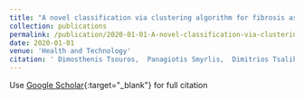 ```yaml
---
title: "A novel classification via clustering algorithm for fibrosis assessment in liver biopsies"
collection: publications
permalink: /publication/2020-01-01-A-novel-classification-via-clustering-algorithm-for-fibrosis-assessment-in-liver-biopsies
date: 2020-01-01
venue: 'Health and Technology'
citation: ' Dimosthenis Tsouros,  Panagiotis Smyrlis,  Dimitrios Tsalikakis,  Nikolaos Giannakeas,  Alexandros Tzallas,  Pinelopi Manousou,  Markos Tsipouras, &quot;A novel classification via clustering algorithm for fibrosis assessment in liver biopsies.&quot; Health and Technology, 2020.'
---
```

Use [Google Scholar](https://scholar.google.com/scholar?q=A+novel+classification+via+clustering+algorithm+for+fibrosis+assessment+in+liver+biopsies){:target="_blank"} for full citation